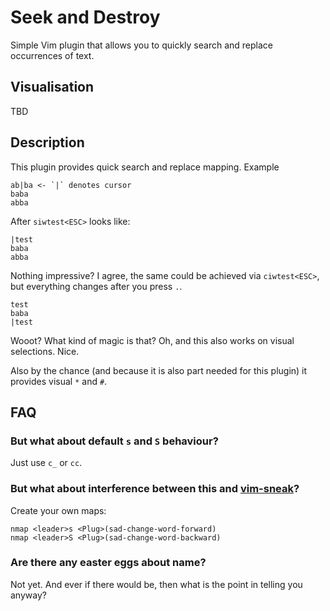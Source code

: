 # Seek and Destroy

Simple Vim plugin that allows you to quickly search and replace occurrences of
text.

## Visualisation

TBD

## Description

This plugin provides quick search and replace mapping. Example

```
ab|ba <- `|` denotes cursor
baba
abba
```

After `siwtest<ESC>` looks like:

```
|test
baba
abba
```

Nothing impressive? I agree, the same could be achieved via `ciwtest<ESC>`, but
everything changes after you press `.`.

```
test
baba
|test
```

Wooot? What kind of magic is that? Oh, and this also works on visual selections.
Nice.

Also by the chance (and because it is also part needed for this plugin) it
provides visual `*` and `#`.

## FAQ

### But what about default `s` and `S` behaviour?

Just use `c_` or `cc`.

### But what about interference between this and [vim-sneak][]?

Create your own maps:

```vim
nmap <leader>s <Plug>(sad-change-word-forward)
nmap <leader>S <Plug>(sad-change-word-backward)
```

### Are there any easter eggs about name?

Not yet. And ever if there would be, then what is the point in telling you
anyway?

[vim-sneak]: https://github.com/justinmk/vim-sneak
